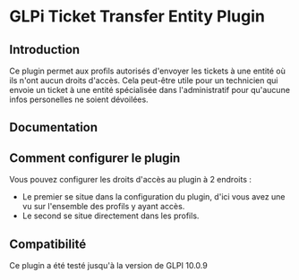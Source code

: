 # GLPi Ticket Transfer Entity Plugin

## Introduction

Ce plugin permet aux profils autorisés d'envoyer les tickets à une entité où ils n'ont aucun droits d'accès.
Cela peut-être utile pour un technicien qui envoie un ticket à une entité spécialisée dans l'administratif pour
qu'aucune infos personelles ne soient dévoilées.

## Documentation

<!-- Ce plugin est documenté [ici](https://github.com/departement-maine-et-loire/glpi-example-plugin/wiki) -->

## Comment configurer le plugin

Vous pouvez configurer les droits d'accès au plugin à 2 endroits :
 - Le premier se situe dans la configuration du plugin, d'ici vous avez une vu sur l'ensemble des profils y ayant
   accès.
 - Le second se situe directement dans les profils.

## Compatibilité

Ce plugin a été testé jusqu'à la version de GLPI 10.0.9